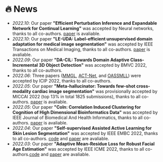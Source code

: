 # 🔥 News
- *2022.10*: Our paper <b>"Efficient Perturbation Inference and Expandable Network for Continual Learning"</b>  was accepted by Neural networks, thanks to all co-authors.  [paper](https://www.researchgate.net/publication/364947749_Efficient_Perturbation_Inference_and_Expandable_Network_for_Continual_Learning) is avaliable.
- *2022.10*: Our paper <b>"LE-UDA: Label-efficient unsupervised domain adaptation for medical image segmentation"</b>  was accepted by IEEE Transactions on Medical Imaging, thanks to all co-authors.  [paper](https://ieeexplore.ieee.org/document/9919170) is avaliable.
- *2022.09*: Our paper <b>"DA-CIL: Towards Domain Adaptive Class-Incremental 3D Object Detection"</b>  was accepted by BMVC 2022, thanks to all co-authors.
- *2022.06*: Three papers ([MMGL](https://arxiv.org/abs/2207.01883), [ACT-Net](https://arxiv.org/abs/2207.01900), and [OASSMLL](https://arxiv.org/abs/2205.07028)) were accepted by ICIP 2022, thanks to all co-authors.
- *2022.05*: Our paper <b>"Meta-hallucinator: Towards few-shot cross-modality cardiac image segmentation"</b>  was provisionally accepted by MICCAI 2022 (top 13% in total 1825 submissions), thanks to all co-authors.  [paper](https://link.springer.com/chapter/10.1007/978-3-031-16443-9_13) is avaliable.
- *2022.05*: Our paper <b>"CoIn: Correlation Induced Clustering for Cognition of High Dimensional Bioinformatics Data"</b> was accepted by IEEE Journal of Biomedical And Health Informatics, thanks to all co-authors. [paper](https://ieeexplore.ieee.org/document/9801680) is avaliable.
- *2022.04*: Our paper <b>"Self-supervised Assisted Active Learning for Skin Lesion Segmentation"</b> was accepted by IEEE EMBC 2022, thanks to all co-authors. [code](https://github.com/jacobzhaoziyuan/SAAL) and [paper](https://arxiv.org/abs/2205.07021) are avaliable.
- *2022.03*: Our paper <b>"Adaptive Mean-Residue Loss for Robust Facial Age Estimation"</b> was accepted by IEEE ICME 2022, thanks to all co-authors.[code](https://github.com/jacobzhaoziyuan/AMR-Loss) and [paper](https://arxiv.org/abs/2203.17156) are avaliable.
<!-- - *2022.03*: We release [MT-UDA](https://github.com/jacobzhaoziyuan/MT-UDA), the code of our MICCAI 2021 work. -->
